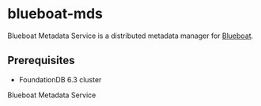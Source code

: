 # blueboat-mds

Blueboat Metadata Service is a distributed metadata manager for [Blueboat](https://github.com/losfair/blueboat).

## Prerequisites

- FoundationDB 6.3 cluster




Blueboat Metadata Service
